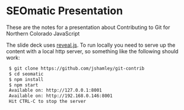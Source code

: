 # SEOmatic Presentation

These are the notes for a presentation about Contributing to Git for Northern Colorado JavaScript

The slide deck uses [reveal.js](http://lab.hakim.se/reveal-js/#/). To run
locally you need to serve up the content with a local http server, so
something like the following should work:

```sh
 $ git clone https://github.com/jshamley/git-contrib
 $ cd seomatic
 $ npm install
 $ npm start
 Available on: http://127.0.0.1:8001
 Available on: http://192.168.0.146:8001
 Hit CTRL-C to stop the server
```
